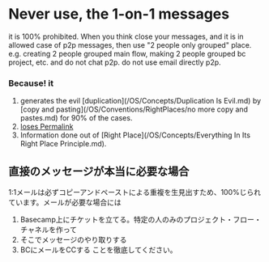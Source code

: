 
Never use, the 1-on-1 messages
=================================================================
it is 100% prohibited. 
When you think close your messages, and it is in allowed case of p2p messages, then use "2 people only grouped" place. e.g. creating 2 people grouped main flow, making 2 people grouped bc project, etc. and do not chat p2p. do not use email directly p2p. 
### Because! it 
1. generates the evil [duplication](/OS/Concepts/Duplication Is Evil.md) by [copy and pasting](/OS/Conventions/RightPlaces/no more copy and pastes.md) for 90% of the cases. 
2. [loses Permalink](/OS/Concepts/PermalinkDriven.md)
3. Information done out of [Right Place](/OS/Concepts/Everything In Its Right Place Principle.md).


直接のメッセージが本当に必要な場合
-----
1:1メールは必ずコピーアンドペーストによる重複を生見出すため、100%じられています。メールが必要な場合には
1. Basecamp上にチケットを立てる。特定の人のみのプロジェクト・フロー・チャネルを作って
2. そこでメッセージのやり取りする
3. BCにメールをCCする
ことを徹底してください。